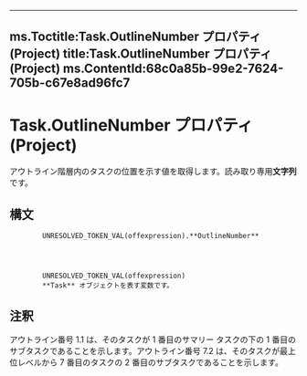 

---
ms.Toctitle:Task.OutlineNumber プロパティ (Project)
title:Task.OutlineNumber プロパティ (Project)
ms.ContentId:68c0a85b-99e2-7624-705b-c67e8ad96fc7
---
# Task.OutlineNumber プロパティ (Project)




アウトライン階層内のタスクの位置を示す値を取得します。読み取り専用**文字列**です。

## 構文

            UNRESOLVED_TOKEN_VAL(offexpression).**OutlineNumber**




            UNRESOLVED_TOKEN_VAL(offexpression)
            **Task** オブジェクトを表す変数です。



## 注釈
アウトライン番号 1.1 は、そのタスクが 1 番目のサマリー タスクの下の 1 番目のサブタスクであることを示します。アウトライン番号 7.2 は、そのタスクが最上位レベルから 7 番目のタスクの 2 番目のサブタスクであることを示します。




